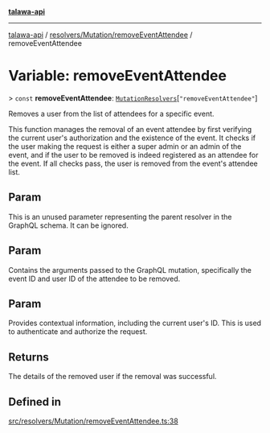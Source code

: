 [**talawa-api**](../../../../README.md)

***

[talawa-api](../../../../modules.md) / [resolvers/Mutation/removeEventAttendee](../README.md) / removeEventAttendee

# Variable: removeEventAttendee

\> `const` **removeEventAttendee**: [`MutationResolvers`](../../../../types/generatedGraphQLTypes/type-aliases/MutationResolvers.md)\[`"removeEventAttendee"`\]

Removes a user from the list of attendees for a specific event.

This function manages the removal of an event attendee by first verifying
the current user's authorization and the existence of the event. It checks
if the user making the request is either a super admin or an admin of the event,
and if the user to be removed is indeed registered as an attendee for the event.
If all checks pass, the user is removed from the event's attendee list.

## Param

This is an unused parameter representing the parent resolver in the GraphQL schema. It can be ignored.

## Param

Contains the arguments passed to the GraphQL mutation, specifically the event ID and user ID of the attendee to be removed.

## Param

Provides contextual information, including the current user's ID. This is used to authenticate and authorize the request.

## Returns

The details of the removed user if the removal was successful.

## Defined in

[src/resolvers/Mutation/removeEventAttendee.ts:38](https://github.com/PalisadoesFoundation/talawa-api/blob/4b5c74fd36bcfc2e36f3a06b67d517e865c188be/src/resolvers/Mutation/removeEventAttendee.ts#L38)
